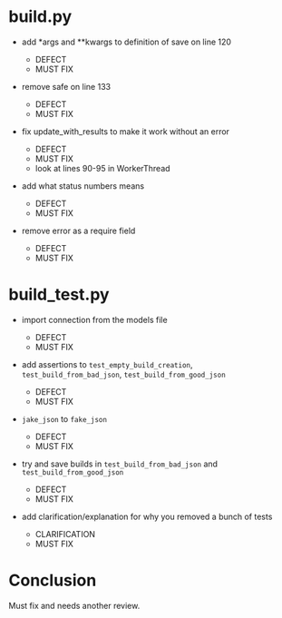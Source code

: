 # build.py

* add *args and **kwargs to definition of save on line 120
    - DEFECT
    - MUST FIX

* remove safe on line 133
    - DEFECT
    - MUST FIX

* fix update_with_results to make it work without an error
    - DEFECT
    - MUST FIX
    - look at lines 90-95 in WorkerThread

* add what status numbers means
    - DEFECT
    - MUST FIX

* remove error as a require field
    - DEFECT
    - MUST FIX

# build_test.py

* import connection from the models file
    - DEFECT
    - MUST FIX

* add assertions to `test_empty_build_creation`, `test_build_from_bad_json`, `test_build_from_good_json`
    - DEFECT
    - MUST FIX

* `jake_json` to `fake_json`
    - DEFECT
    - MUST FIX

* try and save builds in `test_build_from_bad_json` and `test_build_from_good_json`
    - DEFECT
    - MUST FIX

* add clarification/explanation for why you removed a bunch of tests
    - CLARIFICATION
    - MUST FIX


# Conclusion

Must fix and needs another review.